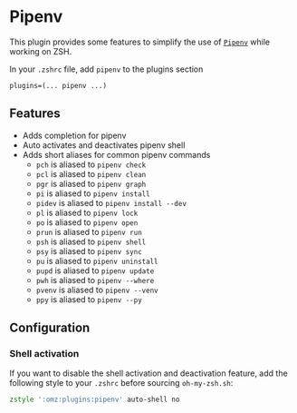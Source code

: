 # Pipenv

This plugin provides some features to simplify the use of
[`Pipenv`](https://pipenv.pypa.io/) while working on ZSH.

In your `.zshrc` file, add `pipenv` to the plugins section

```
plugins=(... pipenv ...)
```

## Features

-   Adds completion for pipenv
-   Auto activates and deactivates pipenv shell
-   Adds short aliases for common pipenv commands
    -   `pch` is aliased to `pipenv check`
    -   `pcl` is aliased to `pipenv clean`
    -   `pgr` is aliased to `pipenv graph`
    -   `pi` is aliased to `pipenv install`
    -   `pidev` is aliased to `pipenv install --dev`
    -   `pl` is aliased to `pipenv lock`
    -   `po` is aliased to `pipenv open`
    -   `prun` is aliased to `pipenv run`
    -   `psh` is aliased to `pipenv shell`
    -   `psy` is aliased to `pipenv sync`
    -   `pu` is aliased to `pipenv uninstall`
    -   `pupd` is aliased to `pipenv update`
    -   `pwh` is aliased to `pipenv --where`
    -   `pvenv` is aliased to `pipenv --venv`
    -   `ppy` is aliased to `pipenv --py`

## Configuration

### Shell activation

If you want to disable the shell activation and deactivation feature, add the
following style to your `.zshrc` before sourcing `oh-my-zsh.sh`:

```zsh
zstyle ':omz:plugins:pipenv' auto-shell no
```
